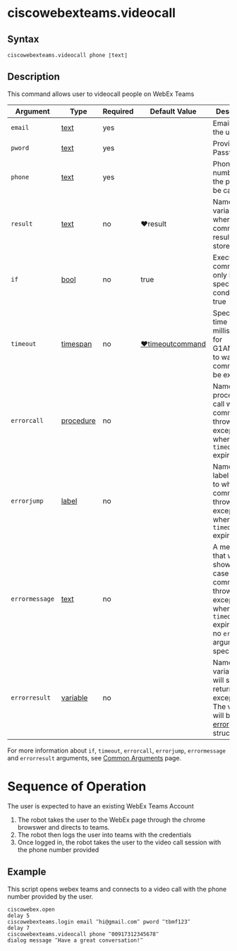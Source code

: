 # ciscowebexteams.videocall

## Syntax

```G1ANT
ciscowebexteams.videocall phone ⟦text⟧
```

## Description


This command allows user to videocall people on WebEx Teams

| Argument        | Type | Required | Default Value | Description |
| --------        | ---- | -------- | ------------- | ----------- |
|  `email`    | [text](https://manual.g1ant.com/link/G1ANT.Language/G1ANT.Language/Structures/TextStructure.md)  |yes|              |  Email ID of the user |
|  `pword`    | [text](https://manual.g1ant.com/link/G1ANT.Language/G1ANT.Language/Structures/TextStructure.md)  |yes|              |  Provide Password |
|  `phone`    | [text](https://manual.g1ant.com/link/G1ANT.Language/G1ANT.Language/Structures/TextStructure.md)  |yes|              |  Phone number of the person to be called |
|  `result`  | [text](https://manual.g1ant.com/link/G1ANT.Language/G1ANT.Language/Structures/TextStructure.md)  |no   | ♥result   |Name of a variable where the command's result will be stored |
| `if`  | [bool](https://manual.g1ant.com/link/G1ANT.Language/G1ANT.Language/Structures/BooleanStructure.md) | no       | true                                                        | Executes the command only if a specified condition is true   |
| `timeout` | [timespan](https://manual.g1ant.com/link/G1ANT.Language/G1ANT.Language/Structures/TimeSpanStructure.md) | no       | [♥timeoutcommand](https://manual.g1ant.com/link/G1ANT.Language/G1ANT.Addon.Core/Variables/TimeoutCommandVariable.md) | Specifies time in milliseconds for G1ANT.Robot to wait for the command to be executed |
| `errorcall`| [procedure](https://manual.g1ant.com/link/G1ANT.Language/G1ANT.Language/Structures/ProcedureStructure.md) | no       |                                                             | Name of a procedure to call when the command throws an exception or when a given `timeout` expires |
| `errorjump`| [label](https://manual.g1ant.com/link/G1ANT.Language/G1ANT.Language/Structures/LabelStructure.md) | no       |                                                             | Name of the label to jump to when the command throws an exception or when a given `timeout` expires |
| `errormessage` | [text](https://manual.g1ant.com/link/G1ANT.Language/G1ANT.Language/Structures/TextStructure.md) | no       |                                                             | A message that will be shown in case the command throws an exception or when a given `timeout` expires, and no `errorjump` argument is specified |
| `errorresult`  | [variable](https://manual.g1ant.com/link/G1ANT.Language/G1ANT.Language/Structures/VariableStructure.md) | no       |                                                             | Name of a variable that will store the returned exception. The variable will be of [error](https://manual.g1ant.com/link/G1ANT.Language/G1ANT.Language/Structures/ErrorStructure.md) structure  |

For more information about `if`, `timeout`, `errorcall`, `errorjump`, `errormessage` and `errorresult` arguments, see [Common Arguments](https://manual.g1ant.com/link/G1ANT.Manual/appendices/common-arguments.md) page.

# Sequence of Operation

The user is expected to have an existing WebEx Teams Account
1. The robot takes the user to the WebEx page through the chrome browswer and directs to teams.
2. The robot then logs the user into teams with the credentials
3. Once logged in, the robot takes the user to the video call session with the phone number provided

## Example

This script opens webex teams and connects to a video call with the phone number provided by the user. 

```G1ANT
ciscowebex.open 
delay 5
ciscowebexteams.login email ‴hi@gmail.com‴ pword ‴tbmf123‴
delay 7
ciscowebexteams.videocall phone ‴00917312345678‴ 
dialog message ‴Have a great conversation!‴
```

